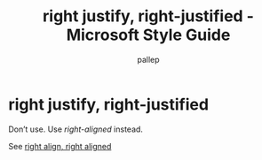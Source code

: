 ﻿---
title: right justify, right-justified - Microsoft Style Guide
author: pallep
ms.author: pallep
ms.date: 1/19/2018
ms.topic: article
ms.prod: non-product-specific
---

# right justify, right-justified

Don’t use. Use *right-aligned* instead.

See [right align, right aligned](/style-guide/a-z-word-list-term-collections/r/right-align-right-aligned)
